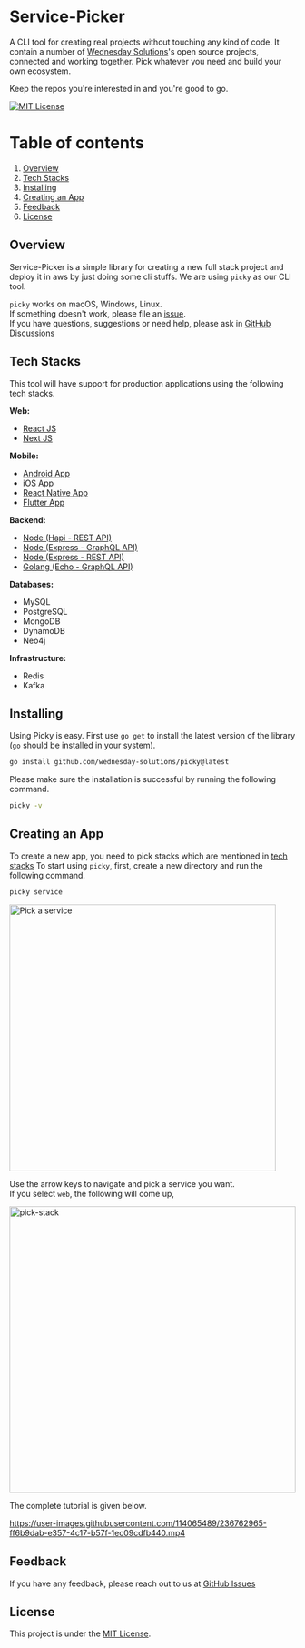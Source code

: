 # Service-Picker

A CLI tool for creating real projects without touching any kind of code.
It contain a number of [Wednesday Solutions](https://github.com/wednesday-solutions)'s open source projects, connected and working together. Pick whatever you need and build your own ecosystem.

Keep the repos you're interested in and you're good to go.

[![MIT License](https://img.shields.io/badge/License-MIT-green.svg)](https://choosealicense.com/licenses/mit/)

# Table of contents

1. [Overview](#overview)
2. [Tech Stacks](#tech-stacks)
3. [Installing](#installing)
4. [Creating an App](#creating-an-app)
5. [Feedback](#feedback)
6. [License](#license)

## Overview

Service-Picker is a simple library for creating a new full stack project and deploy it in aws by just doing some cli stuffs. We are using `picky` as our CLI tool.

`picky` works on macOS, Windows, Linux.<br>
If something doesn't work, please file an [issue](https://github.com/wednesday-solutions/service-picker/issues).<br>
If you have questions, suggestions or need help, please ask in [GitHub Discussions](https://github.com/wednesday-solutions/service-picker/discussions)

## Tech Stacks

This tool will have support for production applications using the following tech stacks.

**Web:**

- [React JS](https://gitub.com/wednesday-solutions/react-template)
- [Next JS](https://github.com/wednesday-solutions/nextjs-template)

**Mobile:**

- [Android App](https://github.com/wednesday-solutions/android-template)
- [iOS App](https://github.com/wednesday-solutions/ios-template)
- [React Native App](https://github.com/wednesday-solutions/react-native-template)
- [Flutter App](https://github.com/wednesday-solutions/flutter_template)

**Backend:**

- [Node (Hapi - REST API)](https://github.com/wednesday-solutions/nodejs-hapi-template)
- [Node (Express - GraphQL API)](https://github.com/wednesday-solutions/node-express-graphql-template)
- [Node (Express - REST API)](https://github.com/wednesday-solutions/node-mongo-express)
- [Golang (Echo - GraphQL API)](https://github.com/wednesday-solutions/go-template)

**Databases:**

- MySQL
- PostgreSQL
- MongoDB
- DynamoDB
- Neo4j

**Infrastructure:**

- Redis
- Kafka

## Installing

Using Picky is easy. First use `go get` to install the latest version of the library (`go` should be installed in your system).

```bash
go install github.com/wednesday-solutions/picky@latest
```

Please make sure the installation is successful by running the following command.

```bash
picky -v
```

## Creating an App

To create a new app, you need to pick stacks which are mentioned in [tech stacks](#tect-stacks)
To start using `picky`, first, create a new directory and run the following command.

```bash
picky service
```

<img width="469" alt="Pick a service" src="https://user-images.githubusercontent.com/114065489/236760233-e3dadf7a-42de-4f98-8cba-7c01161b1d3c.png">

Use the arrow keys to navigate and pick a service you want.<br>
If you select `web`, the following will come up,

<img width="504" alt="pick-stack" src="https://user-images.githubusercontent.com/114065489/236762803-3e8d6b67-bcf8-4ff3-a70c-a43424ca1457.png">

The complete tutorial is given below.

https://user-images.githubusercontent.com/114065489/236762965-ff6b9dab-e357-4c17-b57f-1ec09cdfb440.mp4

## Feedback

If you have any feedback, please reach out to us at [GitHub Issues](https://github.com/wednesday-solutions/service-picker/issues)

## License

This project is under the [MIT License](https://github.com/wednesday-solutions/service-picker).
